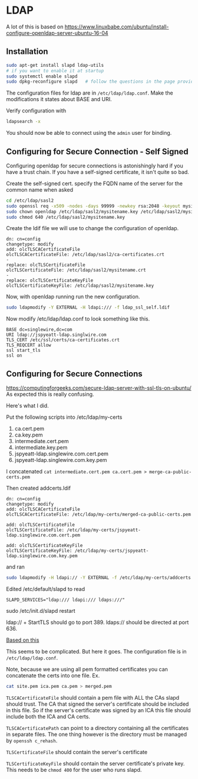 # LDAP

A lot of this is based on https://www.linuxbabe.com/ubuntu/install-configure-openldap-server-ubuntu-16-04

## Installation

```bash
sudo apt-get install slapd ldap-utils
# if you want to enable it at startup
sudo systemctl enable slapd
sudo dpkg-reconfigure slapd   # follow the questions in the page provided at the top of this readme.
```

The configuration files for ldap are in `/etc/ldap/ldap.conf`. Make the modifications it states about BASE and URI.

Verify configuration with
```bash
ldapsearch -x
```
You should now be able to connect using the `admin` user for binding.

## Configuring for Secure Connection - Self Signed
Configuring openldap for secure connections is astonishingly hard if you have a trust chain. If you have a 
self-signed certificate, it isn't quite so bad.

Create the self-signed cert. specify the FQDN name of the server for the common name when asked

```bash
cd /etc/ldap/sasl2
sudo openssl req -x509 -nodes -days 99999 -newkey rsa:2048 -keyout mysitename.key -out mysitename.crt
sudo chown openldap /etc/ldap/sasl2/mysitename.key /etc/ldap/sasl2/mysitename.crt
sudo chmod 640 /etc/ldap/sasl2/mysitename.key
```
Create the ldif file we will use to change the configuration of openldap.
```
dn: cn=config
changetype: modify
add: olcTLSCACertificateFile
olcTLSCACertificateFile: /etc/ldap/sasl2/ca-certificates.crt
-
replace: olcTLSCertificateFile
olcTLSCertificateFile: /etc/ldap/sasl2/mysitename.crt
-
replace: olcTLSCertificateKeyFile
olcTLSCertificateKeyFile: /etc/ldap/sasl2/mysitename.key

```
Now, with openldap running run the new configuration.

```bash
sudo ldapmodify -Y EXTERNAL -H ldapi:/// -f ldap_ssl_self.ldif
```

Now modify /etc/ldap/ldap.conf to look something like this.
```
BASE dc=singlewire,dc=com
URI ldap://jspyeatt-ldap.singlwire.com
TLS_CERT /etc/ssl/certs/ca-certificates.crt
TLS_REQCERT allow
ssl start_tls
ssl on
```

## Configuring for Secure Connections
https://computingforgeeks.com/secure-ldap-server-with-ssl-tls-on-ubuntu/
As expected this is really confusing.

Here's what I did.

Put the following scripts into /etc/ldap/my-certs

1. ca.cert.pem
1. ca.key.pem
1. intermediate.cert.pem
1. intermediate.key.pem
1. jspyeatt-ldap.singlewire.com.cert.pem
1. jspyeatt-ldap.singlewire.com.key.pem

I concatenated `cat intermediate.cert.pem ca.cert.pem > merge-ca-public-certs.pem`

Then created addcerts.ldif
```
dn: cn=config
changetype: modify
add: olcTLSCACertificateFile
olcTLSCACertificateFile: /etc/ldap/my-certs/merged-ca-public-certs.pem

add: olcTLSCertificateFile
olcTLSCertificateFile: /etc/ldap/my-certs/jspyeatt-ldap.singlewire.com.cert.pem

add: olcTLSCertificateKeyFile
olcTLSCertificateKeyFile: /etc/ldap/my-certs/jspyeatt-ldap.singlewire.com.key.pem
```

and ran
```bash
sudo ldapmodify -H ldapi:// -Y EXTERNAL -f /etc/ldap/my-certs/addcerts.ldif
```
Edited /etc/default/slapd to read
```
SLAPD_SERVICES="ldap:/// ldapi:/// ldaps:///"
```

sudo /etc/init.d/slapd restart

ldap:// + StartTLS should go to port 389. ldaps:// should be directed at port 636.

[Based on this](https://www.openldap.org/doc/admin24/tls.html)

This seems to be complicated. But here it goes. The configuration file is in `/etc/ldap/ldap.conf`.

Note, because we are using all pem formatted certificates you can concatenate the certs into one file. Ex.
```bash
cat site.pem ica.pem ca.pem > merged.pem
```

`TLSCACertificateFile` should contain a pem file with ALL the CAs slapd should trust. The CA that signed the server's certificate should be included in this file. So if the server's certificate was signed by an ICA this file should include
both the ICA and CA certs.

`TLSCACertificatePath` can point to a directory containing all the certificates in separate files. The one thing however is 
the directory must be managed by `openssh c_rehash`.

`TLSCertificateFile` should contain the server's certificate

`TLSCertificateKeyFile` should contain the server certificate's private key. This needs to be `chmod 400` for the user who runs slapd.


